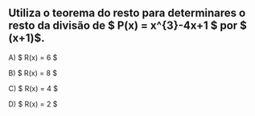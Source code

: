 ## Utiliza o teorema do resto para determinares o resto da divisão de $ P(x) = x^{3}-4x+1 $ por $ (x+1)$. 


A) $ R(x) = 6  $

B) $ R(x) = 8 $

C) $  R(x) = 4 $

D) $  R(x) = 2 $

